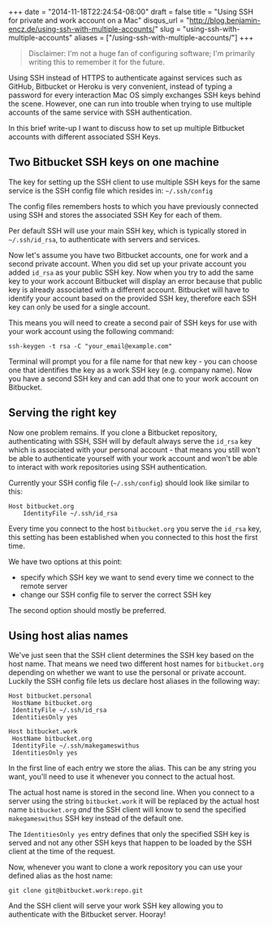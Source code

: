 +++
date = "2014-11-18T22:24:54-08:00"
draft = false
title = "Using SSH for private and work account on a Mac"
disqus_url = "http://blog.benjamin-encz.de/using-ssh-with-multiple-accounts/"
slug = "using-ssh-with-multiple-accounts"
aliases = ["/using-ssh-with-multiple-accounts/"]
+++

> Disclaimer: I'm not a huge fan of configuring software; I'm primarily writing this to remember it for the future.

Using SSH instead of HTTPS to authenticate against services such as GitHub, Bitbucket or Heroku is very convenient, instead of typing a password for every interaction Mac OS simply exchanges SSH keys behind the scene. However, one can run into trouble when trying to use multiple accounts of the same service with SSH authentication.

<!--more-->

In this brief write-up I want to discuss how to set up multiple Bitbucket accounts with different associated SSH Keys.

## Two Bitbucket SSH keys on one machine

The key for setting up the SSH client to use multiple SSH keys for the same service is the SSH config file which resides in: `~/.ssh/config`

The config files remembers hosts to which you have previously connected using SSH and stores the associated SSH Key for each of them.

Per default SSH will use your main SSH key, which is typically stored in `~/.ssh/id_rsa`, to authenticate with servers and services.

Now let's assume you have two Bitbucket accounts, one for work and a second private account. When you did set up your private account you added `id_rsa` as your public SSH key. Now when you try to add the same key to your work account Bitbucket will display an error because that public key is already associated with a different account. Bitbucket will have to identify your account based on the provided SSH key, therefore each SSH key can only be used for a single account.

This means you will need to create a second pair of SSH keys for use with your work account using the following command:

	ssh-keygen -t rsa -C "your_email@example.com"

Terminal will prompt you for a file name for that new key - you can choose one that identifies the key as a work SSH key (e.g. company name). Now you have a second SSH key and can add that one to your work account on Bitbucket.

## Serving the right key

Now one problem remains. If you clone a Bitbucket repository, authenticating with SSH, SSH will by default always serve the `id_rsa` key which is associated with your personal account - that means you still won't be able to authenticate yourself with your work account and won't be able to interact with work repositories using SSH authentication.

Currently your SSH config file (`~/.ssh/config`) should look like similar to this:

	Host bitbucket.org
		IdentityFile ~/.ssh/id_rsa

Every time you connect to the host `bitbucket.org` you serve the `id_rsa` key, this setting has been established when you connected to this host the first time.

We have two options at this point:

- specify which SSH key we want to send every time we connect to the remote server
- change our SSH config file to server the correct SSH key

The second option should mostly be preferred.

## Using host alias names

We've just seen that the SSH client determines the SSH key based on the host name. That means we need two different host names for `bitbucket.org` depending on whether we want to use the personal or private account. Luckily the SSH config file lets us declare host aliases in the following way:

    Host bitbucket.personal
     HostName bitbucket.org
     IdentityFile ~/.ssh/id_rsa
     IdentitiesOnly yes

    Host bitbucket.work
     HostName bitbucket.org
     IdentityFile ~/.ssh/makegameswithus
     IdentitiesOnly yes

In the first line of each entry we store the alias. This can be any string you want, you'll need to use it whenever you connect to the actual host.

The actual host name is stored in the second line. When you connect to a server using the string `bitbucket.work` it will be replaced by the actual host name `bitbucket.org` *and* the SSH client will know to send the specified `makegameswithus` SSH key instead of the default one.

The `IdentitiesOnly yes` entry defines that only the specified SSH key is served and not any other SSH keys that happen to be loaded by the SSH client at the time of the request.

Now, whenever you want to clone a work repository you can use your defined alias as the host name:

	git clone git@bitbucket.work:repo.git

And the SSH client will serve your work SSH key allowing you to authenticate with the Bitbucket server. Hooray!
